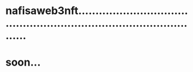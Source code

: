 # nafisaweb3nft...........................................................................................
# soon...
